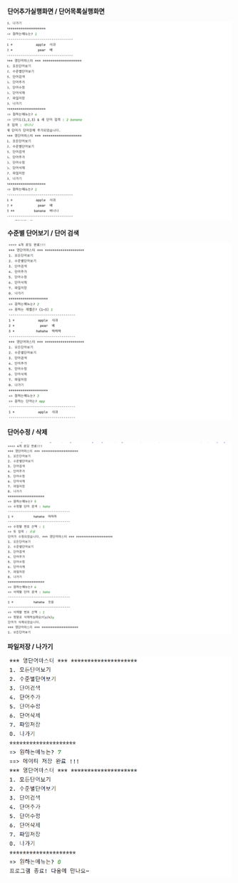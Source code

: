 **단어추가실행화면 /  단어목록실행화면**

<img src="https://github.com/cpc1009/Java_project1/blob/master/Screenshots/1.PNG?raw=true">

**수준별 단어보기 / 단어 검색**

<img src="https://github.com/cpc1009/Java_project1/blob/master/Screenshots/23.PNG?raw=true">

**단어수정 / 삭제**

<img src="https://github.com/cpc1009/Java_project1/blob/master/Screenshots/56.PNG?raw=true">

**파일저장 / 나가기**

<img src="https://github.com/cpc1009/Java_project1/blob/master/Screenshots/70.PNG?raw=true">
